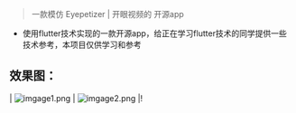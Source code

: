 >  一款模仿 Eyepetizer | 开眼视频的 开源app

- 使用flutter技术实现的一款开源app，给正在学习flutter技术的同学提供一些技术参考，本项目仅供学习和参考


## 效果图：
| ![imgage1.png](https://i.postimg.cc/0yQNgqHp/image1.png) |
![imgage2.png](https://i.postimg.cc/zB5BcRmf/image2.png)  |!


